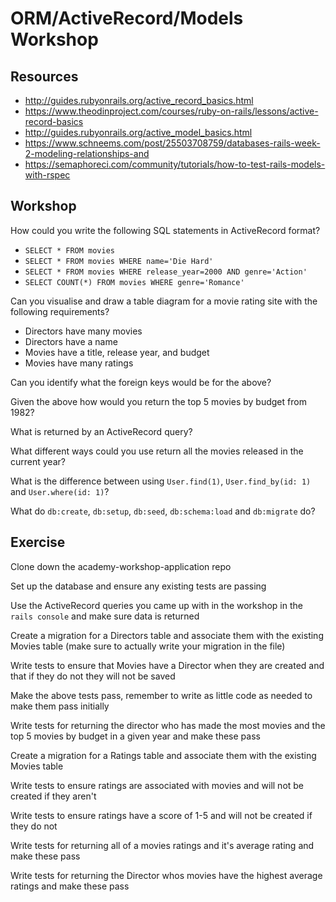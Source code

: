 # ORM/ActiveRecord/Models Workshop

## Resources

- http://guides.rubyonrails.org/active_record_basics.html
- https://www.theodinproject.com/courses/ruby-on-rails/lessons/active-record-basics
- http://guides.rubyonrails.org/active_model_basics.html
- https://www.schneems.com/post/25503708759/databases-rails-week-2-modeling-relationships-and
- https://semaphoreci.com/community/tutorials/how-to-test-rails-models-with-rspec

## Workshop

How could you write the following SQL statements in ActiveRecord format?
- `SELECT * FROM movies`
- `SELECT * FROM movies WHERE name='Die Hard'`
- `SELECT * FROM movies WHERE release_year=2000 AND genre='Action'`
- `SELECT COUNT(*) FROM movies WHERE genre='Romance'`

Can you visualise and draw a table diagram for a movie rating site with the following requirements?
- Directors have many movies
- Directors have a name
- Movies have a title, release year, and budget
- Movies have many ratings

Can you identify what the foreign keys would be for the above?

Given the above how would you return the top 5 movies by budget from 1982?

What is returned by an ActiveRecord query?

What different ways could you use return all the movies released in the current year?

What is the difference between using `User.find(1)`, `User.find_by(id: 1)` and `User.where(id: 1)`?

What do `db:create`, `db:setup`, `db:seed`, `db:schema:load` and `db:migrate` do?

## Exercise

Clone down the academy-workshop-application repo

Set up the database and ensure any existing tests are passing

Use the ActiveRecord queries you came up with in the workshop in the `rails console` and make sure data is returned

Create a migration for a Directors table and associate them with the existing Movies table (make sure to actually write your migration in the file)

Write tests to ensure that Movies have a Director when they are created and that if they do not they will not be saved

Make the above tests pass, remember to write as little code as needed to make them pass initially

Write tests for returning the director who has made the most movies and the top 5 movies by budget in a given year and make these pass

Create a migration for a Ratings table and associate them with the existing Movies table

Write tests to ensure ratings are associated with movies and will not be created if they aren't

Write tests to ensure ratings have a score of 1-5 and will not be created if they do not

Write tests for returning all of a movies ratings and it's average rating and make these pass

Write tests for returning the Director whos movies have the highest average ratings and make these pass
